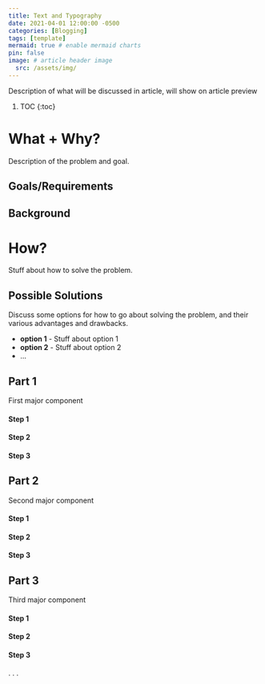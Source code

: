 ```yaml
---
title: Text and Typography
date: 2021-04-01 12:00:00 -0500
categories: [Blogging]
tags: [template]
mermaid: true # enable mermaid charts
pin: false
image: # article header image
  src: /assets/img/
---
```


Description of what will be discussed in article, will show on article preview

1. TOC
{:toc}

# What + Why?
Description of the problem and goal.

## Goals/Requirements

## Background

# How?
Stuff about how to solve the problem.

## Possible Solutions
Discuss some options for how to go about solving the problem, and their various advantages and drawbacks.
- **option 1** - Stuff about option 1
- **option 2** - Stuff about option 2
- ...

## Part 1
First major component

#### Step 1
#### Step 2
#### Step 3

## Part 2
Second major component

#### Step 1
#### Step 2
#### Step 3

## Part 3
Third major component

#### Step 1
#### Step 2
#### Step 3

.
.
.